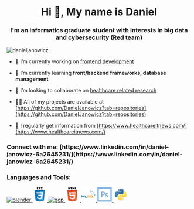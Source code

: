 <h1 align="center">Hi 👋, My name is Daniel</h1>
<h3 align="center">I'm an informatics graduate student with interests in big data and cybersecurity (Red team)</h3>

<p align="left"> <img src="https://komarev.com/ghpvc/?username=danieljanowicz&label=Profile%20views&color=0e75b6&style=flat" alt="danieljanowicz" /> </p>

- 🔭 I’m currently working on [frontend development](https://github.com/DanielJanowicz/BetterParts)

- 🌱 I’m currently learning **front/backend frameworks, database management**

- 👯 I’m looking to collaborate on [healthcare related research](https://github.com/DanielJanowicz/pt_noshow_enhanced)

- 👨‍💻 All of my projects are available at [https://github.com/DanielJanowicz?tab=repositories](https://github.com/DanielJanowicz?tab=repositories)

- 📝 I regularly get information from [https://www.healthcareitnews.com/](https://www.healthcareitnews.com/)

<h3 align="left">Connect with me: [https://www.linkedin.com/in/daniel-janowicz-6a2645231/](https://www.linkedin.com/in/daniel-janowicz-6a2645231/) </h3>
<p align="left">
</p>

<h3 align="left">Languages and Tools:</h3>
<p align="left"> <a href="https://www.blender.org/" target="_blank" rel="noreferrer"> <img src="https://download.blender.org/branding/community/blender_community_badge_white.svg" alt="blender" width="40" height="40"/> </a> <a href="https://www.w3schools.com/css/" target="_blank" rel="noreferrer"> <img src="https://raw.githubusercontent.com/devicons/devicon/master/icons/css3/css3-original-wordmark.svg" alt="css3" width="40" height="40"/> </a> <a href="https://cloud.google.com" target="_blank" rel="noreferrer"> <img src="https://www.vectorlogo.zone/logos/google_cloud/google_cloud-icon.svg" alt="gcp" width="40" height="40"/> </a> <a href="https://www.w3.org/html/" target="_blank" rel="noreferrer"> <img src="https://raw.githubusercontent.com/devicons/devicon/master/icons/html5/html5-original-wordmark.svg" alt="html5" width="40" height="40"/> </a> <a href="https://www.mysql.com/" target="_blank" rel="noreferrer"> <img src="https://raw.githubusercontent.com/devicons/devicon/master/icons/mysql/mysql-original-wordmark.svg" alt="mysql" width="40" height="40"/> </a> <a href="https://www.photoshop.com/en" target="_blank" rel="noreferrer"> <img src="https://raw.githubusercontent.com/devicons/devicon/master/icons/photoshop/photoshop-line.svg" alt="photoshop" width="40" height="40"/> </a> <a href="https://www.python.org" target="_blank" rel="noreferrer"> <img src="https://raw.githubusercontent.com/devicons/devicon/master/icons/python/python-original.svg" alt="python" width="40" height="40"/> </a> </p>
